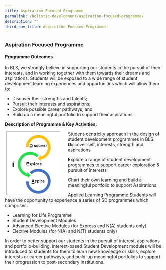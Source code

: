 ```yaml
---
title: Aspiration Focused Programme
permalink: /holistic-development/aspiration-focused-programme/
description: ""
third_nav_title: Aspiration Focused Programme
---
```


### **Aspiration Focused Programme**
#### **Programme Outcomes**
In BLS, we strongly believe in supporting our students in the pursuit of their interests, and in working together with them towards their dreams and aspirations. Students will be exposed to a wide range of student development learning experiences and opportunities which will allow them to:

*   Discover their strengths and talents;
*   Pursuit their interests and aspirations;
*   Explore possible career pathways; and
*   Build up a meaningful portfolio to support their aspirations.

**Description of Programme & Key Activities:**

<img src="/images/aspirationfocusedprog.jpg" style="width:35%;margin-right:25px;" align = "left">

Student-centricity approach in the design of student development programmes in BLS.<br>
**D**iscover self, interests, strength and aspirations

**E**xplore a range of student development programmes to support career exploration & pursuit of interests

Chart their own learning and build a meaningful portfolio to support Aspirations

Applied Learning Programme Students will have the opportunity to experience a series of SD programmes which comprises:
*   Learning for Life Programme
*   Student Development Modules
*   Advanced Elective Modules (for Express and N(A) students only)
*   Elective Modules (for N(A) and N(T) students only)

In order to better support our students in the pursuit of interest, aspirations and portfolio-building, interest-based Student Development modules will be introduced to students for them to learn new knowledge or skills, explore interests or career pathways, and build-up meaningful portfolios to support their progression to post-secondary institutions.